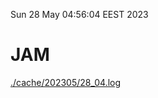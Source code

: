 Sun 28 May 04:56:04 EEST 2023
# JAM
<a href='./cache/202305/28_04.log'>./cache/202305/28_04.log</a>
